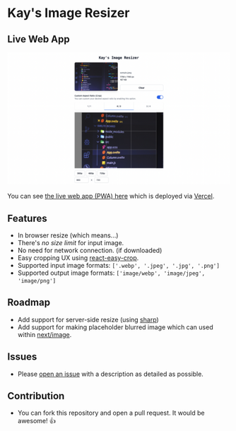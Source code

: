 # Kay's Image Resizer

## Live Web App

![Sample](images/sample.png)

You can see [the live web app (PWA) here](https://img.kay.kr) which is deployed via [Vercel](https://vercel.com).

## Features

- In browser resize (which means...)
- There's _no size limit_ for input image.
- No need for network connection. (if downloaded)
- Easy cropping UX using [react-easy-crop](https://github.com/ricardo-ch/react-easy-crop).
- Supported input image formats: `['.webp', '.jpeg', '.jpg', '.png']`
- Supported output image formats: `['image/webp', 'image/jpeg', 'image/png']`

## Roadmap

- Add support for server-side resize (using [sharp](https://sharp.pixelplumbing.com))
- Add support for making placeholder blurred image which can used within [next/image](https://nextjs.org/docs/api-reference/next/image).

## Issues

- Please [open an issue](https://github.com/kayk1m/img.kay.kr/issues/new/choose) with a description as detailed as possible.

## Contribution

- You can fork this repository and open a pull request. It would be awesome! 👍
